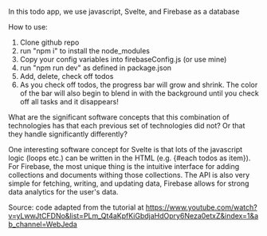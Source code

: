 In this todo app, we use javascript, Svelte, and Firebase as a database

How to use:

1. Clone github repo
2. run "npm i" to install the node_modules
3. Copy your config variables into firebaseConfig.js (or use mine)
4. run "npm run dev" as defined in package.json
5. Add, delete, check off todos
6. As you check off todos, the progress bar will grow and shrink. The color of the bar will also begin to blend in with the background until you check off all tasks and it disappears!

What are the significant software concepts that this combination of technologies has that each previous set of technologies did not? Or that they handle significantly differently?

One interesting software concept for Svelte is that lots of the javascript logic (loops etc.) can be written in the HTML (e.g. {#each todos as item}). For Firebase, the most unique thing is the intuitive interface for adding collections and documents withing those collections. The API is also very simple for fetching, writing, and updating data, Firebase allows for strong data analytics for the user's data.

Source: code adapted from the tutorial at https://www.youtube.com/watch?v=yLwwJtCFDNo&list=PLm_Qt4aKpfKiGbdjaHdOpry6Neza0etxZ&index=1&ab_channel=WebJeda

